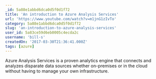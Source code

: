 ```yaml
---
_id: 5a88e1abbd6dca0d5f0d1f72
title: 'An introduction to Azure Analysis Services'
url: 'https://www.youtube.com/watch?v=m1jnG1zIvTo'
category: 5a88e1abbd6dca0d5f0d1f72
slug: 'an-introduction-to-azure-analysis-services'
user_id: 5a83ce59d6eb0005c4ecda2c
username: 'bill-s'
createdOn: '2017-03-30T21:36:41.000Z'
tags: [azure]
---
```


Azure Analysis Services is a proven analytics engine that connects and analyzes disparate data sources whether on-premises or in the cloud without having to manage your own infrastructure.
